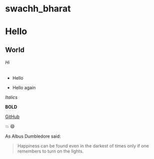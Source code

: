 # swachh_bharat
# Hello
## World
###### Hi

- Hello
* Hello again

*Italics*

**BOLD**

[GitHub](http://github.com)

:boom:
:smile:

As Albus Dumbledore said:

> Happiness can be found 
> even in the darkest of times 
> only if one remembers 
> to turn on the lights.
